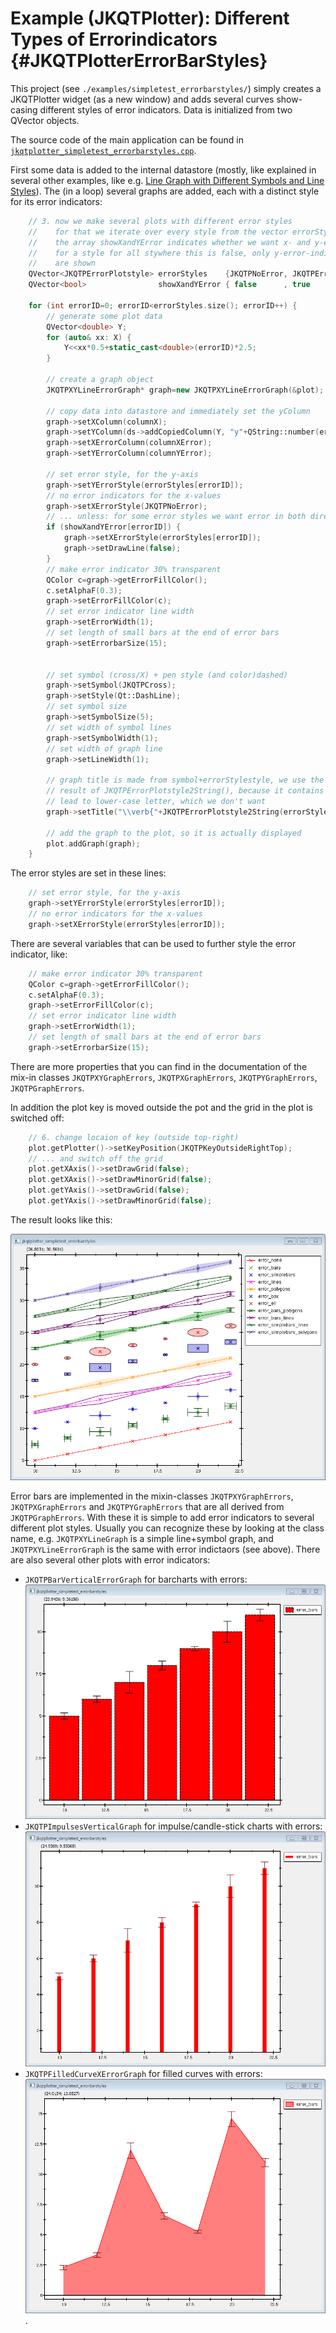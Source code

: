 # Example (JKQTPlotter): Different Types of Errorindicators {#JKQTPlotterErrorBarStyles}
This project (see `./examples/simpletest_errorbarstyles/`) simply creates a JKQTPlotter widget (as a new window) and adds several curves show-casing different styles of error indicators. Data is initialized from two QVector<double> objects.

The source code of the main application can be found in  [`jkqtplotter_simpletest_errorbarstyles.cpp`](../simpletest_errorbarstyles/jkqtplotter_simpletest_errorbarstyles.cpp). 

First some data is added to the internal datastore (mostly, like explained in several other examples, like e.g. [Line Graph with Different Symbols and Line Styles](../simpletest_symbols_and_styles)). The (in a loop) several graphs are added, each with a distinct style for its error indicators:

```.cpp
    // 3. now we make several plots with different error styles
    //    for that we iterate over every style from the vector errorStyles
    //    the array showXandYError indicates whether we want x- and y-error
    //    for a style for all stywhere this is false, only y-error-indicators
    //    are shown
	QVector<JKQTPErrorPlotstyle> errorStyles    {JKQTPNoError, JKQTPErrorBars, JKQTPErrorSimpleBars, JKQTPErrorLines, JKQTPErrorPolygons, JKQTPErrorBoxes, JKQTPErrorEllipses, JKQTPErrorBarsPolygons, JKQTPErrorBarsLines, JKQTPErrorSimpleBarsLines, JKQTPErrorSimpleBarsPolygons };
    QVector<bool>                showXandYError { false      , true          , true                , false          , false             , true           , true              , false                 , false              , false                    , false                        };

    for (int errorID=0; errorID<errorStyles.size(); errorID++) {
        // generate some plot data
        QVector<double> Y;
        for (auto& xx: X) {
            Y<<xx*0.5+static_cast<double>(errorID)*2.5;
        }

		// create a graph object
        JKQTPXYLineErrorGraph* graph=new JKQTPXYLineErrorGraph(&plot);

        // copy data into datastore and immediately set the yColumn
        graph->setXColumn(columnX);
        graph->setYColumn(ds->addCopiedColumn(Y, "y"+QString::number(errorID)));
        graph->setXErrorColumn(columnXError);
        graph->setYErrorColumn(columnYError);

        // set error style, for the y-axis
        graph->setYErrorStyle(errorStyles[errorID]);
        // no error indicators for the x-values
        graph->setXErrorStyle(JKQTPNoError);
        // ... unless: for some error styles we want error in both directions
        if (showXandYError[errorID]) {
            graph->setXErrorStyle(errorStyles[errorID]);
            graph->setDrawLine(false);
        }
        // make error indicator 30% transparent
        QColor c=graph->getErrorFillColor();
        c.setAlphaF(0.3);
        graph->setErrorFillColor(c);
        // set error indicator line width
        graph->setErrorWidth(1);
        // set length of small bars at the end of error bars
        graph->setErrorbarSize(15);


        // set symbol (cross/X) + pen style (and color)dashed)
        graph->setSymbol(JKQTPCross);
        graph->setStyle(Qt::DashLine);
        // set symbol size
        graph->setSymbolSize(5);
        // set width of symbol lines
        graph->setSymbolWidth(1);
        // set width of graph line
        graph->setLineWidth(1);

        // graph title is made from symbol+errorStylestyle, we use the LaTeX instruction \verb around the
        // result of JKQTPErrorPlotstyle2String(), because it contains underscores that would otherwise
        // lead to lower-case letter, which we don't want
        graph->setTitle("\\verb{"+JKQTPErrorPlotstyle2String(errorStyles[errorID])+"}");

        // add the graph to the plot, so it is actually displayed
        plot.addGraph(graph);
    }
```

The error styles are set in these lines:
```.cpp
	// set error style, for the y-axis
	graph->setYErrorStyle(errorStyles[errorID]);
	// no error indicators for the x-values
	graph->setXErrorStyle(errorStyles[errorID]);
```

There are several variables that can be used to further style the error indicator, like:
```.cpp
	// make error indicator 30% transparent
	QColor c=graph->getErrorFillColor();
	c.setAlphaF(0.3);
	graph->setErrorFillColor(c);
	// set error indicator line width
	graph->setErrorWidth(1);
	// set length of small bars at the end of error bars
	graph->setErrorbarSize(15);
```

There are more properties that you can find in the documentation of the mix-in classes `JKQTPXYGraphErrors`, `JKQTPXGraphErrors`, `JKQTPYGraphErrors`, `JKQTPGraphErrors`.

In addition the plot key is moved outside the pot and the grid in the plot is switched off:
```.cpp
    // 6. change locaion of key (outside top-right)
    plot.getPlotter()->setKeyPosition(JKQTPKeyOutsideRightTop);
    // ... and switch off the grid
    plot.getXAxis()->setDrawGrid(false);
    plot.getXAxis()->setDrawMinorGrid(false);
    plot.getYAxis()->setDrawGrid(false);
    plot.getYAxis()->setDrawMinorGrid(false);
```

The result looks like this:

![jkqtplotter_simpletest_errorbarstyles](../../screenshots/jkqtplotter_simpletest_errorbarstyles.png)

Error bars are implemented in the mixin-classes `JKQTPXYGraphErrors`, `JKQTPXGraphErrors` and `JKQTPYGraphErrors` that are all derived from `JKQTPGraphErrors`. With these it is simple to add error indicators to several different plot styles. Usually you can recognize these by looking at the class name, e.g. `JKQTPXYLineGraph` is a simple line+symbol graph, and `JKQTPXYLineErrorGraph` is the same with error indictaors (see above). There are also several other plots with error indicators:
  - `JKQTPBarVerticalErrorGraph` for barcharts with errors:<br>![](../../screenshots/jkqtplotter_simpletest_errorbarstyles_barcharts.png)
  - `JKQTPImpulsesVerticalGraph` for impulse/candle-stick charts with errors:<br>![](../../screenshots/jkqtplotter_simpletest_errorbarstyles_impulses.png)
  - `JKQTPFilledCurveXErrorGraph` for filled curves with errors:<br>![](../../screenshots/jkqtplotter_simpletest_errorbarstyles_filledcurves.png)
.


